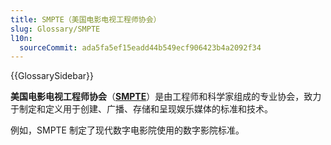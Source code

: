 ```yaml
---
title: SMPTE（美国电影电视工程师协会）
slug: Glossary/SMPTE
l10n:
  sourceCommit: ada5fa5ef15eadd44b549ecf906423b4a2092f34
---
```


{{GlossarySidebar}}

**美国电影电视工程师协会**（**[SMPTE](https://www.smpte.org/)**）是由工程师和科学家组成的专业协会，致力于制定和定义用于创建、广播、存储和呈现娱乐媒体的标准和技术。

例如，SMPTE 制定了现代数字电影院使用的数字影院标准。

